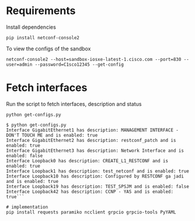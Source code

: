 # Requirements
Install dependencies

`pip install netconf-console2`

To view the configs of the sandbox

`netconf-console2 --host=sandbox-iosxe-latest-1.cisco.com --port=830 --user=admin --password=C1sco12345 --get-config`

# Fetch interfaces
Run the script to fetch interfaces, description and status

`python get-configs.py`
```
$ python get-configs.py 
Interface GigabitEthernet1 has description: MANAGEMENT INTERFACE - DON'T TOUCH ME and is enabled: true
Interface GigabitEthernet2 has description: restconf_patch and is enabled: true
Interface GigabitEthernet3 has description: Network Interface and is enabled: false
Interface Loopback0 has description: CREATE_L1_RESTCONF and is enabled: true
Interface Loopback1 has description: test_netconf and is enabled: true
Interface Loopback10 has description: Configured by RESTCONF ga jadi and is enabled: true
Interface Loopback19 has description: TEST_SPSJM and is enabled: false
Interface Loopback42 has description: CCNP - YAS and is enabled: true```

# implementation
pip install requests paramiko ncclient grpcio grpcio-tools PyYAML